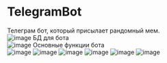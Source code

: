 # TelegramBot
Телеграм бот, который присылает рандомный мем.  
![image](https://github.com/Leks2000/TelegramBot/assets/107043945/370db956-b9ab-49fe-a047-ebc9da65f7da)
БД для бота   
![image](https://github.com/Leks2000/TelegramBot/assets/107043945/b856b80b-7f09-4586-9960-dedbb67ff56b)
Основные функции бота  
![image](https://github.com/Leks2000/TelegramBot/assets/107043945/d0401b65-cc3f-463f-b220-95918edb0438)
![image](https://github.com/Leks2000/TelegramBot/assets/107043945/0bd99953-70bd-44c8-a27b-0304ca591c98)
![image](https://github.com/Leks2000/TelegramBot/assets/107043945/31eb55b9-16a8-44d9-8838-69e60a40e37f)
![image](https://github.com/Leks2000/TelegramBot/assets/107043945/6d1281fd-bf5a-45c5-84f8-ffd7e104fd3f)
![image](https://github.com/Leks2000/TelegramBot/assets/107043945/4ab32f80-8b66-4d1d-b0a0-e662d45bebaf)
![image](https://github.com/Leks2000/TelegramBot/assets/107043945/f01d8583-ad5e-4223-8892-82b41077633d)
